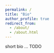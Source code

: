 ```yaml
---
permalink: /
title: "Bio"
author_profile: true
redirect_from: 
  - /about/
  - /about.html
---
```


short bio ... TODO